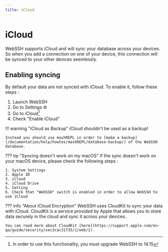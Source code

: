 ```yaml
---
title: iCloud
---
```


# iCloud
WebSSH supports iCloud and will sync your database across your devices. So when you add a connection on one of your device, this connection will be synced to your other devices seemlessly.

## Enabling syncing
By default your data are not synced with iCloud. To enable it, follow these steps :

1. Launch WebSSH
2. Go to Settings :gear:
3. Go to iCloud[^1]
4. Check "Enable iCloud"

!!! warning "iCloud as Backup"
    iCloud shouldn't be used as a backup!

    Instead you should use mashREPL in order to [make a backup](/documentation/help/howtos/mashREPL/database-backup/) of the WebSSH database.

??? tip "Syncing doesn't work on my macOS"
    If the sync doesn't work on your macOS device, please check the following steps :

    1. System Settings
    2. Apple ID
    3. iCloud
    4. iCloud Drive
    5. Setting
    6. Check that "WebSSH" switch is enabled in order to allow WebSSH to use iCloud

??? info "About iCloud Encryption"
    WebSSH uses CloudKit to sync your data with iCloud. CloudKit is a service provided by Apple that allows you to store data securely in the cloud and sync it across your devices.

    You can read more about CloudKit [here](https://support.apple.com/en-qa/guide/security/sec3cac31735/1/web/1).
    

[^1]: In order to use this functionality, you must upgrade WebSSH to 14.15